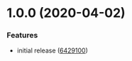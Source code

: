# 1.0.0 (2020-04-02)


### Features

* initial release ([6429100](https://github.com/murar8/react-intl-locale-manager/commit/642910093e11822fcc5ce1ca41800f3bd5873c8c))
